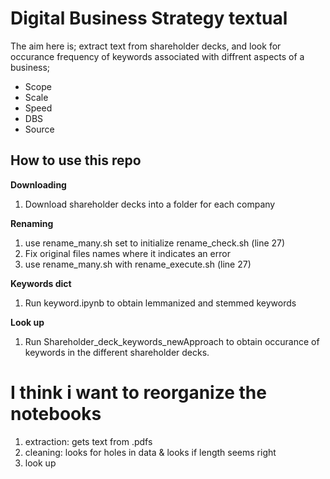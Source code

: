 # Digital Business Strategy textual

The aim here is; extract text from shareholder decks, and look for occurance frequency of keywords associated with diffrent aspects of a business;
* Scope
* Scale
* Speed
* DBS
* Source


## How to use this repo
**Downloading**
1. Download shareholder decks into a folder for each company

**Renaming**
1. use rename_many.sh set to initialize rename_check.sh (line 27)
1. Fix original files names where it indicates an error
1. use rename_many.sh with rename_execute.sh (line 27)

**Keywords dict**
1. Run keyword.ipynb to obtain lemmanized and stemmed keywords

**Look up**
1. Run Shareholder_deck_keywords_newApproach to obtain occurance of keywords in the different shareholder decks.





# I think i want to reorganize the notebooks
1. extraction: gets text from .pdfs
1. cleaning: looks for holes in data & looks if length seems right
1. look up